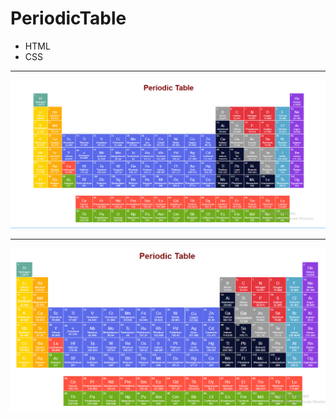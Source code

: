 # PeriodicTable 

- HTML
- CSS
---

![Periodic Table](./Periodic%20Table.gif)

--- 

![Click to see Result](periodicTable.PNG)